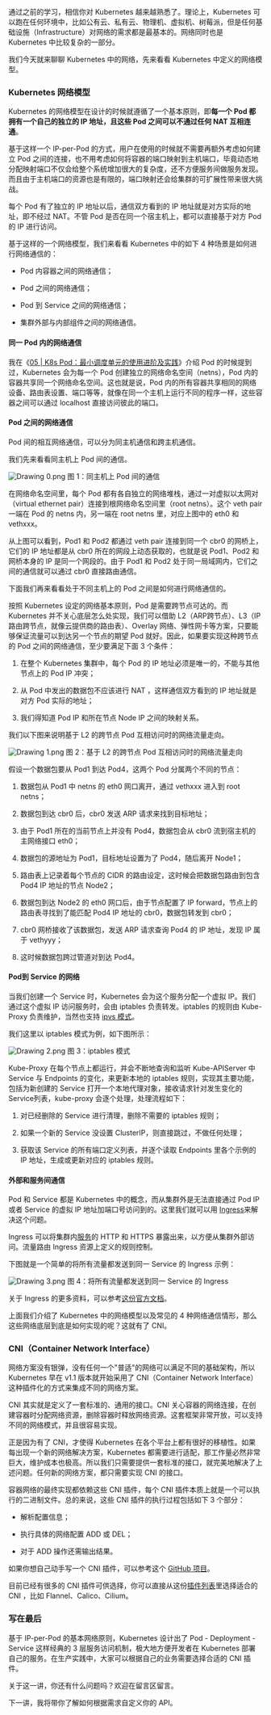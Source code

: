 通过之前的学习，相信你对 Kubernetes 越来越熟悉了。理论上，Kubernetes 可以跑在任何环境中，比如公有云、私有云、物理机、虚拟机、树莓派，但是任何基础设施（Infrastructure）对网络的需求都是最基本的。网络同时也是 Kubernetes 中比较复杂的一部分。

我们今天就来聊聊 Kubernetes 中的网络，先来看看 Kubernetes 中定义的网络模型。

### Kubernetes 网络模型

Kubernetes 的网络模型在设计的时候就遵循了一个基本原则，即**每一个 Pod 都拥有一个自己的独立的 IP 地址，且这些 Pod 之间可以不通过任何 NAT 互相连通**。

基于这样一个 IP-per-Pod 的方式，用户在使用的时候就不需要再额外考虑如何建立 Pod 之间的连接，也不用考虑如何将容器的端口映射到主机端口，毕竟动态地分配映射端口不仅会给整个系统增加很大的复杂度，还不方便服务间做服务发现。而且由于主机端口的资源也是有限的，端口映射还会给集群的可扩展性带来很大挑战。

每个 Pod 有了独立的 IP 地址以后，通信双方看到的 IP 地址就是对方实际的地址，即不经过 NAT。不管 Pod 是否在同一个宿主机上，都可以直接基于对方 Pod 的 IP 进行访问。

基于这样的一个网络模型，我们来看看 Kubernetes 中的如下 4 种场景是如何进行网络通信的：

* Pod 内容器之间的网络通信；

* Pod 之间的网络通信；

* Pod 到 Service 之间的网络通信；

* 集群外部与内部组件之间的网络通信。

#### 同一 Pod 内的网络通信

我在《[05 \| K8s Pod：最小调度单元的使用进阶及实践](https://kaiwu.lagou.com/course/courseInfo.htm?courseId=447#/detail/pc?id=4522)》介绍 Pod 的时候提到过，Kubernetes 会为每一个 Pod 创建独立的网络命名空间（netns），Pod 内的容器共享同一个网络命名空间。这也就是说，Pod 内的所有容器共享相同的网络设备、路由表设置、端口等等，就像在同一个主机上运行不同的程序一样，这些容器之间可以通过 localhost 直接访问彼此的端口。

#### Pod 之间的网络通信

Pod 间的相互网络通信，可以分为同主机通信和跨主机通信。

我们先来看看同主机上 Pod 间的通信。

<Image alt="Drawing 0.png" src="https://s0.lgstatic.com/i/image/M00/70/F6/Ciqc1F-8tLuAWX-tAACIXQBtkeo535.png"/>  
图 1：同主机上 Pod 间的通信

在网络命名空间里，每个 Pod 都有各自独立的网络堆栈，通过一对虚拟以太网对（virtual ethernet pair）连接到根网络命名空间里（root netns）。这个 veth pair 一端在 Pod 的 netns 内，另一端在 root netns 里，对应上图中的 eth0 和 vethxxx。

从上图可以看到，Pod1 和 Pod2 都通过 veth pair 连接到同一个 cbr0 的网桥上，它们的 IP 地址都是从 cbr0 所在的网段上动态获取的，也就是说 Pod1、Pod2 和网桥本身的 IP 是同一个网段的。由于 Pod1 和 Pod2 处于同一局域网内，它们之间的通信就可以通过 cbr0 直接路由通信。

下面我们再来看看处于不同主机上的 Pod 之间是如何进行网络通信的。

按照 Kubernetes 设定的网络基本原则，Pod 是需要跨节点可达的。而 Kubernetes 并不关心底层怎么处实现，我们可以借助 L2（ARP跨节点）、L3（IP路由跨节点，就像云提供商的路由表）、Overlay 网络、弹性网卡等方案，只要能够保证流量可以到达另一个节点的期望 Pod 就好。因此，如果要实现这种跨节点的 Pod 之间的网络通信，至少要满足下面 3 个条件：

1. 在整个 Kubernetes 集群中，每个 Pod 的 IP 地址必须是唯一的，不能与其他节点上的 Pod IP 冲突；

2. 从 Pod 中发出的数据包不应该进行 NAT ，这样通信双方看到的 IP 地址就是对方 Pod 实际的地址；

3. 我们得知道 Pod IP 和所在节点 Node IP 之间的映射关系。

我们以下图来说明基于 L2 的跨节点 Pod 互相访问时的网络流量走向。

<Image alt="Drawing 1.png" src="https://s0.lgstatic.com/i/image/M00/71/01/CgqCHl-8tOWAFzVSAAIezV_GXxk921.png"/>  
图 2：基于 L2 的跨节点 Pod 互相访问时的网络流量走向

假设一个数据包要从 Pod1 到达 Pod4，这两个 Pod 分属两个不同的节点：

1. 数据包从 Pod1 中 netns 的 eth0 网口离开，通过 vethxxx 进入到 root netns；

2. 数据包到达 cbr0 后，cbr0 发送 ARP 请求来找到目标地址；

3. 由于 Pod1 所在的当前节点上并没有 Pod4，数据包会从 cbr0 流到宿主机的主网络接口 eth0；

4. 数据包的源地址为 Pod1，目标地址设置为了 Pod4，随后离开 Node1；

5. 路由表上记录着每个节点的 CIDR 的路由设定，这时候会把数据包路由到包含 Pod4 IP 地址的节点 Node2；

6. 数据包到达 Node2 的 eth0 网口后，由于节点配置了 IP forward，节点上的路由表寻找到了能匹配 Pod4 IP 地址的 cbr0，数据包转发到 cbr0；

7. cbr0 网桥接收了该数据包，发送 ARP 请求查询 Pod4 的 IP 地址，发现 IP 属于 vethyyy；

8. 这时候数据包跨过管道对到达 Pod4。

#### Pod到 Service 的网络

当我们创建一个 Service 时，Kubernetes 会为这个服务分配一个虚拟 IP。我们通过这个虚拟 IP 访问服务时，会由 iptables 负责转发。iptables 的规则由 Kube-Proxy 负责维护，当然也支持 [ipvs 模式](https://kubernetes.io/zh/docs/concepts/services-networking/service/#proxy-mode-ipvs)。

我们这里以 iptables 模式为例，如下图所示：

<Image alt="Drawing 2.png" src="https://s0.lgstatic.com/i/image/M00/71/01/CgqCHl-8tPSABkDCAAQPXfFW4NM912.png"/>  
图 3：iptables 模式

Kube-Proxy 在每个节点上都运行，并会不断地查询和监听 Kube-APIServer 中 Service 与 Endpoints 的变化，来更新本地的 iptables 规则，实现其主要功能，包括为新创建的 Service 打开一个本地代理对象，接收请求针对发生变化的Service列表，kube-proxy 会逐个处理，处理流程如下：

1. 对已经删除的 Service 进行清理，删除不需要的 iptables 规则；

2. 如果一个新的 Service 没设置 ClusterIP，则直接跳过，不做任何处理；

3. 获取该 Service 的所有端口定义列表，并逐个读取 Endpoints 里各个示例的 IP 地址，生成或更新对应的 iptables 规则。

#### 外部和服务间通信

Pod 和 Service 都是 Kubernetes 中的概念，而从集群外是无法直接通过 Pod IP 或者 Service 的虚拟 IP 地址加端口号访问到的。这里我们就可以用 [Ingress](https://kubernetes.io/zh/docs/concepts/services-networking/ingress/)来解决这个问题。

Ingress 可以将集群内[服务](https://kubernetes.io/zh/docs/concepts/services-networking/service/)的 HTTP 和 HTTPS 暴露出来，以方便从集群外部访问。流量路由 Ingress 资源上定义的规则控制。

下图就是一个简单的将所有流量都发送到同一 Service 的 Ingress 示例：

<Image alt="Drawing 3.png" src="https://s0.lgstatic.com/i/image/M00/71/01/CgqCHl-8tQSAAn3KAACHOYfrYmI292.png"/>  
图 4：将所有流量都发送到同一 Service 的 Ingress

关于 Ingress 的更多资料，可以参考[这份官方文档](https://kubernetes.io/zh/docs/concepts/services-networking/ingress/)。

上面我们介绍了 Kubernetes 中的网络模型以及常见的 4 种网络通信情形，那么这些网络底层到底是如何实现的呢？这就有了 CNI。

### CNI（Container Network Interface）

网络方案没有银弹，没有任何一个"普适"的网络可以满足不同的基础架构，所以 Kubernetes 早在 v1.1 版本就开始采用了 CNI（Container Network Interface）这种插件化的方式来集成不同的网络方案。

CNI 其实就是定义了一套标准的、通用的接口。CNI 关心容器的网络连接，在创建容器时分配网络资源，删除容器时释放网络资源。这套框架非常开放，可以支持不同的网络模式，并且很容易实现。

正是因为有了 CNI，才使得 Kubernetes 在各个平台上都有很好的移植性。如果每出现一个新的网络解决方案，Kubernetes 都需要进行适配，那工作量必然非常巨大，维护成本也极高。所以我们只需要提供一套标准的接口，就完美地解决了上述问题。任何新的网络方案，都只需要实现 CNI 的接口。

容器网络的最终实现都依赖这些 CNI 插件，每个 CNI 插件本质上就是一个可以执行的二进制文件。总的来说，这些 CNI 插件的执行过程包括如下 3 个部分：

* 解析配置信息；

* 执行具体的网络配置 ADD 或 DEL；

* 对于 ADD 操作还需输出结果。

如果你想自己动手写一个 CNI 插件，可以参考这个 [GitHub 项目](https://github.com/eranyanay/cni-from-scratch)。

目前已经有很多的 CNI 插件可供选择，你可以直接从这份[插件列表](https://kubernetes.io/zh/docs/concepts/cluster-administration/networking/#%E5%A6%82%E4%BD%95%E5%AE%9E%E7%8E%B0-kubernetes-%E7%9A%84%E7%BD%91%E7%BB%9C%E6%A8%A1%E5%9E%8B)里选择适合的 CNI ，比如 Flannel、Calico、Cilium。

### 写在最后

基于 IP-per-Pod 的基本网络原则，Kubernetes 设计出了 Pod - Deployment - Service 这样经典的 3 层服务访问机制，极大地方便开发者在 Kubernetes 部署自己的服务。在生产实践中，大家可以根据自己的业务需要选择合适的 CNI 插件。

关于这一讲，你还有什么问题吗？欢迎在留言区留言。

下一讲，我将带你了解如何根据需求自定义你的 API。
